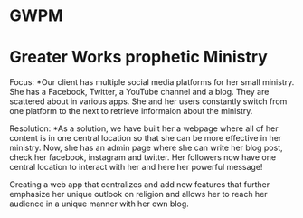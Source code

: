 # GWPM

# Greater Works prophetic Ministry

Focus: 
	*Our client has multiple social media platforms for her small ministry. She has a Facebook, Twitter, a YouTube channel and a blog.  They are scattered about in various apps.  She and her users constantly switch from one platform to the next to retrieve informaion about the ministry.


Resolution:
	*As a solution, we have built her a webpage where all of her content is in one central location so that she can be more effective in her ministry. Now, she has an admin page where she can write her blog post, check her facebook, instagram and twitter.  Her followers now have one central location to interact with her and here her powerful message!


Creating a web app that centralizes and add new features that further emphasize her unique outlook on religion and allows her to reach her audience in a unique manner with her own blog.

